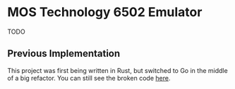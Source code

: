 # MOS Technology 6502 Emulator

TODO

## Previous Implementation

This project was first being written in Rust, but switched to Go in the middle
of a big refactor. You can still see the broken code
[here](https://github.com/leakedmemory/mos6502/tree/rust-archive).
